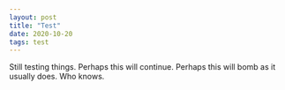 ```yaml
---
layout: post
title: "Test"
date: 2020-10-20
tags: test
---
```


Still testing things. Perhaps this will continue. Perhaps this will bomb as it usually does. Who knows.